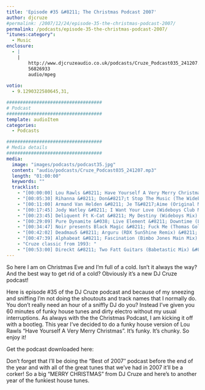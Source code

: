 ```yaml
---
title: 'Episode #35 &#8211; The Christmas Podcast 2007'
author: djcruze
#permalink: /2007/12/24/episode-35-the-christmas-podcast-2007/
permalink: /podcasts/episode-35-the-christmas-podcast-2007/
"itunes:category":
  - Music
enclosure:
  - |
    |
        http://www.djcruzeaudio.co.uk/podcasts/Cruze_Podcast035_241207.mp3
        56826933
        audio/mpeg
        
votio:
  - 9.1290322580645,31,

###################################
# Podcast
###################################
template: audioItem
categories:
  - Podcasts

###################################
# Media details
###################################
media:
  image: "images/podcasts/podcast35.jpg"
  content: "audio/podcasts/Cruze_Podcast035_241207.mp3"
  length: "01:00:00"
  keywords: ""
  tracklist:
    - "[00:00:00] Lou Rawls &#8211; Have Yourself A Very Merry Christmas (DJ Cruze Funkfinders Remix) &#8211; White"
    - "[00:05:30] Rihanna &#8211; Don&#8217;t Stop The Music (The Wideboys Club Mix) &#8211; Def Jam"
    - "[00:11:00] Armand Van Helden &#8211; Je T&#8217;Aime (Original Mix) &#8211; Southern Fried Recordings"
    - "[00:17:45] Jody Watley &#8211; I Want Your Love (Wideboys Club Mix) &#8211; Gusto"
    - "[00:23:45] Deliquent Ft K-Cat &#8211; My Destiny (Wideboys Mix) &#8211; MNB"
    - "[00:29:09] Pure Dynamite &#038; Live Element &#8211; Downtime (Live Element Twilo Mix) &#8211; Gossip Records"
    - "[00:34:47] Noir presents Black Magic &#8211; Fuck Me (Thomas Gold Remix) &#8211; Just For Fun Recordings"
    - "[00:42:02] Deadmau5 &#8211; Arguru (RDX 5un5hine Remix) &#8211; PinkStar Records"
    - "[00:47:39] Alphabeat &#8211; Fascination (Bimbo Jones Main Mix) &#8211; Charisma"
    - "Cruze classic from 1993: "
    - "[00:53:00] Direckt &#8211; Two Fatt Guitars (Babetastic Mix) &#8211; UFG"
---
```


So here I am on Christmas Eve and I&#8217;m full of a cold. Isn&#8217;t it always the way? And the best way to get rid of a cold? Obviously it&#8217;s a new DJ Cruze podcast!

Here is episode #35 of the DJ Cruze podcast and because of my sneezing and sniffing I&#8217;m not doing the shoutouts and track names that I normally do. You don&#8217;t really need an hour of a sniffly DJ do you? Instead I&#8217;ve given you 60 minutes of funky house tunes and dirty electro without my usual interruptions. As always with the the Christmas Podcast, I am kicking it off with a bootleg. This year I&#8217;ve decided to do a funky house version of Lou Rawls &#8220;Have Yourself A Very Merry Christmas&#8221;. It&#8217;s funky. It&#8217;s chunky. So enjoy it!

Get the podcast downloaded here:

Don&#8217;t forget that I&#8217;ll be doing the &#8220;Best of 2007&#8243; podcast before the end of the year and with all of the great tunes that we&#8217;ve had in 2007 it&#8217;ll be a corker! So a big &#8220;MERRY CHRISTMAS&#8221; from DJ Cruze and here&#8217;s to another year of the funkiest house tunes. 

